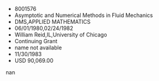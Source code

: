 
* 8001576
* Asymptotic and Numerical Methods in Fluid Mechanics
* DMS,APPLIED MATHEMATICS
* 06/01/1980,02/24/1982
* William Reid,IL,University of Chicago
* Continuing Grant
*   name not available
* 11/30/1983
* USD 90,069.00

nan
